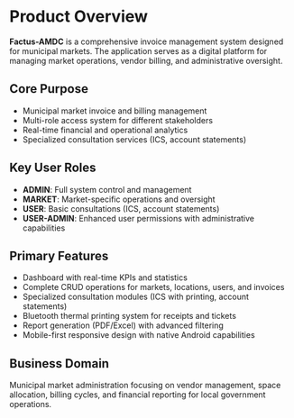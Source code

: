 # Product Overview

**Factus-AMDC** is a comprehensive invoice management system designed for municipal markets. The application serves as a digital platform for managing market operations, vendor billing, and administrative oversight.

## Core Purpose
- Municipal market invoice and billing management
- Multi-role access system for different stakeholders
- Real-time financial and operational analytics
- Specialized consultation services (ICS, account statements)

## Key User Roles
- **ADMIN**: Full system control and management
- **MARKET**: Market-specific operations and oversight  
- **USER**: Basic consultations (ICS, account statements)
- **USER-ADMIN**: Enhanced user permissions with administrative capabilities

## Primary Features
- Dashboard with real-time KPIs and statistics
- Complete CRUD operations for markets, locations, users, and invoices
- Specialized consultation modules (ICS with printing, account statements)
- Bluetooth thermal printing system for receipts and tickets
- Report generation (PDF/Excel) with advanced filtering
- Mobile-first responsive design with native Android capabilities

## Business Domain
Municipal market administration focusing on vendor management, space allocation, billing cycles, and financial reporting for local government operations.